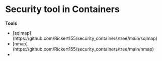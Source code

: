 # Security tool in Containers
**Tools**
<ul>
    <li>[sqlmap](https://github.com/Rickert155/security_containers/tree/main/sqlmap)</li>
    <li>[nmap](https://github.com/Rickert155/security_containers/tree/main/nmap)</li>
<li>
